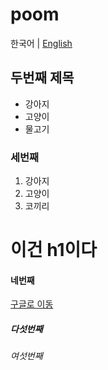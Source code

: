 # poom
한국어 | [English](https://github.com/ehdgh1290/poom/blob/master/README-EN.md)

## 두번째 제목
- 강아지
- 고양이
- 물고기

### 세번째
1. 강아지
2. 고양이
3. 코끼리
  <h1>이건 h1이다</h1>

#### 네번째
[구글로 이동](http://google.com)
##### 다섯번째
###### 여섯번째
